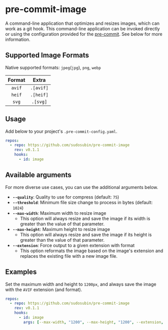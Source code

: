 # pre-commit-image

A command-line application that optimizes and resizes images, which can work as a git hook.
This command-line application can be invoked directly or using the configuration provided for the [pre-commit](https://pre-commit.com/). See below for more information.

## Supported Image Formats

Native supported formats: `jpeg`(`jpg`), `png`, `webp`

| Format |   Extra   |
|:------:|:---------:|
| `avif` | `.[avif]` |
| `heif` | `.[heif]` |
| `svg`  | `.[svg]`  |

## Usage

Add below to your project's `.pre-commit-config.yaml`.

```yaml
repos:
  - repo: https://github.com/sudosubin/pre-commit-image
    rev: v0.1.1
    hooks:
      - id: image
```

## Available arguments

For more diverse use cases, you can use the additional arguments below.

- **`--quality`**: Quality to use for compress (default: `75`)
- **`--threshold`**: Minimum file size change to process in bytes (default: `1024`)
- **`--max-width`**: Maximum width to resize image
  - This option will always resize and save the image if its width is greater than the value of that parameter.
- **`--max-height`**: Maximum height to resize image
  - This option will always resize and save the image if its height is greater than the value of that parameter.
- **`--extension`**: Force output to a given extension with format
  - This option reformats the image based on the image's extension and replaces the existing file with a new image file.

## Examples

Set the maximum width and height to `1200px`, and always save the image with the `AVIF` extension (and format).

```yaml
repos:
  - repo: https://github.com/sudosubin/pre-commit-image
    rev: v0.1.1
    hooks:
      - id: image
        args: [--max-width, "1200", --max-height, "1200", --extension, avif]
```
